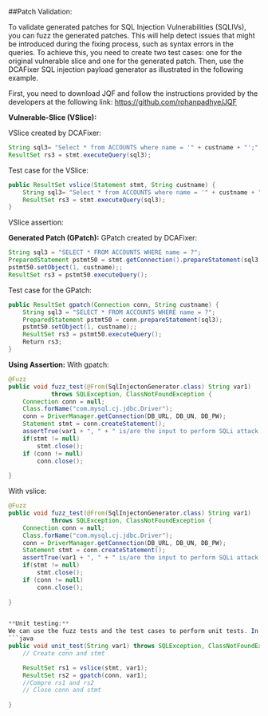 
##Patch Validation:

To validate generated patches for SQL Injection Vulnerabilities (SQLIVs), you can fuzz the generated patches. This will help detect issues that might be introduced during the fixing process, such as syntax errors in the queries. To achieve this, you need to create two test cases: one for the original vulnerable slice and one for the generated patch. Then, use the DCAFixer SQL injection payload generator as illustrated in the following example.

First, you need to download JQF and follow the instructions provided by the developers at the following link:
https://github.com/rohanpadhye/JQF

**Vulnerable-Slice (VSlice):**

VSlice created by DCAFixer:
```java
String sql3= "Select * from ACCOUNTS where name = '" + custname + "';";;//sig: q,s,v
ResultSet rs3 = stmt.executeQuery(sql3);
```

Test case for the VSlice:
```java
public ResultSet vslice(Statement stmt, String custname) {
	String sql3= "Select * from ACCOUNTS where name = '" + custname + "';";;//sig: q,s,v
	ResultSet rs3 = stmt.executeQuery(sql3);
}
```


VSlice assertion:


**Generated Patch (GPatch):**
GPatch created by DCAFixer:
```java
String sql3 = "SELECT * FROM ACCOUNTS WHERE name = ?";			
PreparedStatement pstmt50 = stmt.getConnection().prepareStatement(sql3);
pstmt50.setObject(1, custname);;
ResultSet rs3 = pstmt50.executeQuery();
```

Test case for the GPatch:
```java
public ResultSet gpatch(Connection conn, String custname) {
	String sql3 = "SELECT * FROM ACCOUNTS WHERE name = ?";	
	PreparedStatement pstmt50 = conn.prepareStatement(sql3);
	pstmt50.setObject(1, custname);;
	ResultSet rs3 = pstmt50.executeQuery();
	Return rs3;
}
```

**Using Assertion:**
With gpatch:
```java
@Fuzz
public void fuzz_test(@From(SqlInjectonGenerator.class) String var1)
			throws SQLException, ClassNotFoundException {
	Connection conn = null;
	Class.forName("com.mysql.cj.jdbc.Driver");
	conn = DriverManager.getConnection(DB_URL, DB_UN, DB_PW);
	Statement stmt = conn.createStatement();
	assertTrue(var1 + ", " + " is/are the input to perform SQLi attack on gpatch!", gpatch(conn, var1).next() == false);
	if(stmt != null)
		stmt.close();
	if (conn != null)
		conn.close();
		
}
```
With vslice:
```java
@Fuzz
public void fuzz_test(@From(SqlInjectonGenerator.class) String var1)
			throws SQLException, ClassNotFoundException {
	Connection conn = null;
	Class.forName("com.mysql.cj.jdbc.Driver");
	conn = DriverManager.getConnection(DB_URL, DB_UN, DB_PW);
	Statement stmt = conn.createStatement();
	assertTrue(var1 + ", " + " is/are the input to perform SQLi attack on VSlice!", vslice(conn, var1).next() == false);
	if(stmt != null)
		stmt.close();
	if (conn != null)
		conn.close();
		
}


**Unit testing:**
We can use the fuzz tests and the test cases to perform unit tests. In these tests, we use a benign valid input and compare the results of both the original vulnerable slice (vslice) and the generated patch (gpatch). If the gpatch behaves differently, it indicates that the SQL command changes introduced errors.
```java
public void unit_test(String var1) throws SQLException, ClassNotFoundException {
	// Create conn and stmt

	ResultSet rs1 = vslice(stmt, var1);
	ResultSet rs2 = gpatch(conn, var1);
	//Compre rs1 and rs2
	// Close conn and stmt
		
}
```
